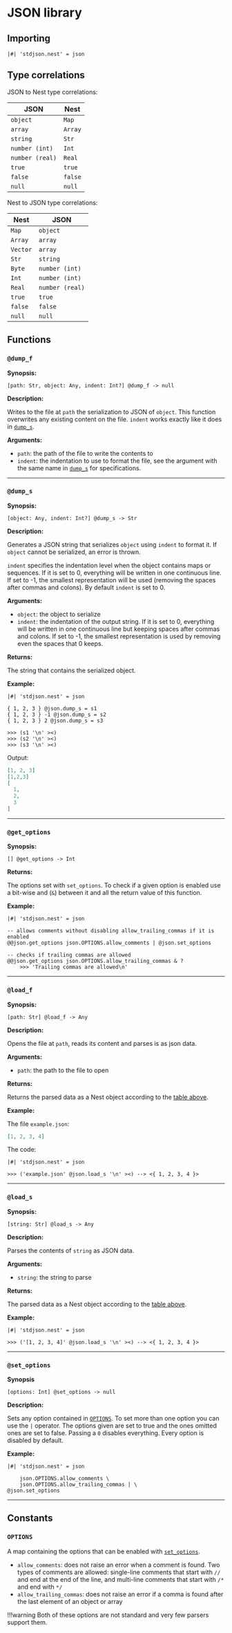 # JSON library

## Importing

```nest
|#| 'stdjson.nest' = json
```

## Type correlations

JSON to Nest type correlations:

| JSON            | Nest    |
| --------------- | ------- |
| `object`        | `Map`   |
| `array`         | `Array` |
| `string`        | `Str`   |
| `number (int)`  | `Int`   |
| `number (real)` | `Real`  |
| `true`          | `true`  |
| `false`         | `false` |
| `null`          | `null`  |

Nest to JSON type correlations:

| Nest     | JSON            |
| -------- | --------------- |
| `Map`    | `object`        |
| `Array`  | `array`         |
| `Vector` | `array`         |
| `Str`    | `string`        |
| `Byte`   | `number (int)`  |
| `Int`    | `number (int)`  |
| `Real`   | `number (real)` |
| `true`   | `true`          |
| `false`  | `false`         |
| `null`   | `null`          |

## Functions

### `@dump_f`

**Synopsis:**

`[path: Str, object: Any, indent: Int?] @dump_f -> null`

**Description:**

Writes to the file at `path` the serialization to JSON of `object`. This
function overwrites any existing content on the file.
`indent` works exactly like it does in [`dump_s`](#dump_s).

**Arguments:**

- `path`: the path of the file to write the contents to
- `indent`: the indentation to use to format the file, see the argument with the
            same name in [`dump_s`](#dump_s) for specifications.

---

### `@dump_s`

**Synopsis:**

`[object: Any, indent: Int?] @dump_s -> Str`

**Description:**

Generates a JSON string that serializes `object` using `indent` to format it.
If `object` cannot be serialized, an error is thrown.

`indent` specifies the indentation level when the object contains maps or
sequences. If it is set to 0, everything will be written in one continuous line.
If set to -1, the smallest representation will be used (removing the spaces
after commas and colons).
By default `indent` is set to 0.

**Arguments:**

- `object`: the object to serialize
- `indent`: the indentation of the output string. If it is set to 0, everything
            will be written in one continuous line but keeping spaces after
            commas and colons. If set to -1, the smallest representation is used
            by removing even the spaces that 0 keeps.

**Returns:**

The string that contains the serialized object.

**Example:**

```nest
|#| 'stdjson.nest' = json

{ 1, 2, 3 } @json.dump_s = s1
{ 1, 2, 3 } -1 @json.dump_s = s2
{ 1, 2, 3 } 2 @json.dump_s = s3

>>> (s1 '\n' ><)
>>> (s2 '\n' ><)
>>> (s3 '\n' ><)
```

Output:

```json
[1, 2, 3]
[1,2,3]
[
  1,
  2,
  3
]
```

---

### `@get_options`

**Synopsis:**

`[] @get_options -> Int`

**Returns:**

The options set with `set_options`. To check if a given option is enabled use
a bit-wise and (`&`) between it and all the return value of this function.

**Example:**

```nest
|#| 'stdjson.nest' = json

-- allows comments without disabling allow_trailing_commas if it is enabled
@@json.get_options json.OPTIONS.allow_comments | @json.set_options

-- checks if trailing commas are allowed
@@json.get_options json.OPTIONS.allow_trailing_commas & ?
    >>> 'Trailing commas are allowed\n'
```

---

### `@load_f`

**Synopsis:**

`[path: Str] @load_f -> Any`

**Description:**

Opens the file at `path`, reads its content and parses is as json data.

**Arguments:**

- `path`: the path to the file to open

**Returns:**

Returns the parsed data as a Nest object according to the
[table above](#type-correlations).

**Example:**

The file `example.json`:

```json
[1, 2, 3, 4]
```

The code:

```nest
|#| 'stdjson.nest' = json

>>> ('example.json' @json.load_s '\n' ><) --> <{ 1, 2, 3, 4 }>
```

---

### `@load_s`

**Synopsis:**

`[string: Str] @load_s -> Any`

**Description:**

Parses the contents of `string` as JSON data.

**Arguments:**

- `string`: the string to parse

**Returns:**

The parsed data as a Nest object according to the
[table above](#type-correlations).

**Example:**

```nest
|#| 'stdjson.nest' = json

>>> ('[1, 2, 3, 4]' @json.load_s '\n' ><) --> <{ 1, 2, 3, 4 }>
```

---

### `@set_options`

**Synopsis**

`[options: Int] @set_options -> null`

**Description:**

Sets any option contained in [`OPTIONS`](#options).
To set more than one option you can use the `|` operator. The options given are
set to true and the ones omitted ones are set to false. Passing a `0` disables
everything. Every option is disabled by default.

**Example:**

```nest
|#| 'stdjson.nest' = json

    json.OPTIONS.allow_comments \
    json.OPTIONS.allow_trailing_commas | \
@json.set_options
```

---

## Constants

### `OPTIONS`

A map containing the options that can be enabled with
[`set_options`](#set_options).

- `allow_comments`: does not raise an error when a comment is found. Two types
  of comments are allowed: single-line comments that start with `//` and end
  at the end of the line, and multi-line comments that start with `/*` and end
  with `*/`
- `allow_trailing_commas`: does not raise an error if a comma is found after the
  last element of an object or array

!!!warning
    Both of these options are not standard and very few parsers support them.
